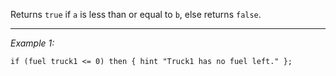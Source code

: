 Returns `true` if `a` is less than or equal to `b`, else returns `false`.


---
*Example 1:*
```sqf
if (fuel truck1 <= 0) then { hint "Truck1 has no fuel left." };
```